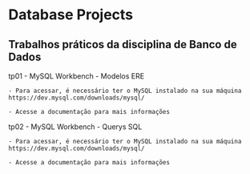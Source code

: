 # Database Projects

## Trabalhos práticos da disciplina de Banco de Dados

tp01 - MySQL Workbench - Modelos ERE
  
    - Para acessar, é necessário ter o MySQL instalado na sua máquina
    https://dev.mysql.com/downloads/mysql/
    
    - Acesse a documentação para mais informações
    
tp02 - MySQL Workbench - Querys SQL

    - Para acessar, é necessário ter o MySQL instalado na sua máquina
    https://dev.mysql.com/downloads/mysql/
    
    - Acesse a documentação para mais informações

    
